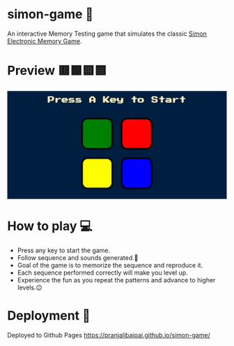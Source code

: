 # simon-game 🧠
An interactive Memory Testing game that simulates the classic [Simon Electronic Memory Game](https://en.wikipedia.org/wiki/Simon_(game)).

# Preview 🟥🟩🟨🟦
![demo.gif](https://github.com/pranjalibajpai/simon-game/blob/master/demo.gif)

# How to play 💻
- Press any key to start the game.
- Follow sequence and sounds generated.💯
- Goal of the game is to memorize the sequence and reproduce it. 
- Each sequence performed correctly will make you level up.
- Experience the fun as you repeat the patterns and advance to higher levels.😉

# Deployment 🚀
 Deployed to Github Pages https://pranjalibajpai.github.io/simon-game/
